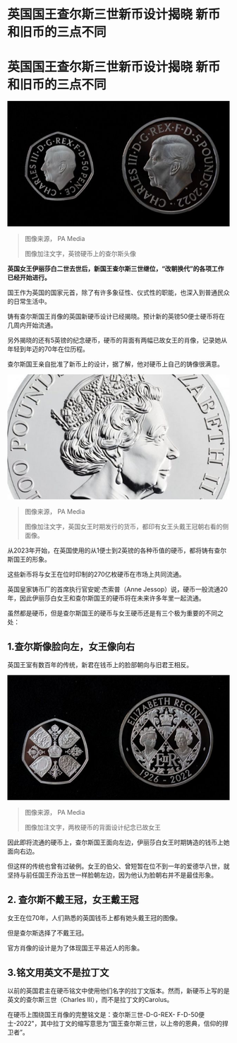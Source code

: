 # 英国国王查尔斯三世新币设计揭晓 新币和旧币的三点不同

#  英国国王查尔斯三世新币设计揭晓 新币和旧币的三点不同


![英镑硬币上的查尔斯头像](_126895597_b6a2adf1006f4d323b28a6fa5287025d01c9acf1.jpg)

> 图像来源，  PA Media
>
> 图像加注文字，英镑硬币上的查尔斯头像

**英国女王伊丽莎白二世去世后，新国王查尔斯三世继位，“改朝换代”的各项工作已经开始进行。**

国王作为英国的国家元首，除了有许多象征性、仪式性的职能，也深入到普通民众的日常生活中。

铸有查尔斯国王肖像的英国新硬币设计已经揭晓。预计新的英镑50便士硬币将在几周内开始流通。

另外揭晓的还有5英镑的纪念硬币，硬币的背面有两幅已故女王的肖像，记录她从年轻到年迈的70年在位历程。

查尔斯国王亲自批准了新币上的设计，据了解，他对硬币上自己的铸像很满意。

![2015年发行的女王纪念币](_126909266_d8b509ff-e6eb-47a5-922b-54fb115b0266.jpg)

> 图像来源，  PA Media
>
> 图像加注文字，英国女王时期发行的货币，都印有女王头戴王冠朝右看的侧面像。

从2023年开始，在英国使用的从1便士到2英镑的各种币值的硬币，都将铸有查尔斯国王的形象。

这些新币将与女王在位时印制的270亿枚硬币在市场上共同流通。

英国皇家铸币厂的首席执行官安妮·杰索普（Anne Jessop）说，硬币一般流通20年，因此伊丽莎白女王和查尔斯国王的硬币将在未来许多年里一起流通。

虽然都是硬币，但是查尔斯国王的硬币与女王硬币还是有三个极为重要的不同之处：

##  1.查尔斯像脸向左，女王像向右

英国王室有数百年的传统，新君在钱币上的脸部朝向与旧君王相反。

![查尔斯国王硬币的背面](_126895599_fb6ed0a53891320ce554312f9200217f7b5000a9.jpg)

> 图像来源，  PA Media
>
> 图像加注文字，两枚硬币的背面设计纪念已故女王

因此即将流通的硬币上，查尔斯国王面向左边，伊丽莎白女王时期铸造的钱币上她面向右边。

但这样的传统也曾有过破例。女王的伯父、曾短暂在位不到一年的爱德华八世，就坚持与前任国王乔治五世一样脸朝左边，因为他认为脸朝右并不是最佳形象。

##  2\. 查尔斯不戴王冠，女王戴王冠

女王在位70年，人们熟悉的英国钱币上都有她头戴王冠的图像。

但是查尔斯选择了不戴王冠。

官方肖像的设计是为了体现国王平易近人的形象。

##  3.铭文用英文不是拉丁文

以前的英国君主在硬币铭文中使用他们名字的拉丁文版本。然而，新硬币上写的是英文的查尔斯三世（Charles III），而不是拉丁文的Carolus。

在硬币上围绕国王肖像的完整铭文是：查尔斯三世-D-G-REX- F-D-50便士-2022"，其中拉丁文的缩写意思为“国王查尔斯三世，以上帝的恩典，信仰的捍卫者”。


